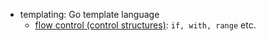 - templating: Go template language
    - [flow control (control structures)](https://helm.sh/docs/chart_template_guide/control_structures/): `if, with, range` etc.